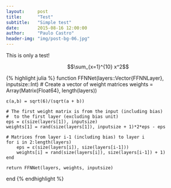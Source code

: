 ```yaml
---
layout:     post
title:      "Test"
subtitle:   "Simple test"
date:       2015-08-16 12:00:00
author:     "Paulo Castro"
header-img: "img/post-bg-06.jpg"
---
```


<p>This is only a test!</p>

$$\sum_{x=1}^{10} x^2$$

{% highlight julia %}
function FFNNet(layers::Vector{FFNNLayer}, inputsize::Int)
    # Create a vector of weight matrices
    weights = Array(Matrix{Float64}, length(layers))

    ɛ(a,b) = sqrt(6)/(sqrt(a + b))

    # The first weight matrix is from the input (including bias)
    #  to the first layer (excluding bias unit)
    eps = ɛ(size(layers[1]), inputsize)
    weights[1] = rand(size(layers[1]), inputsize + 1)*2*eps - eps

    # Matrices from layer i-1 (including bias) to layer i
    for i in 2:length(layers)
        eps = ɛ(size(layers[i]), size(layers[i-1]))
        weights[i] = rand(size(layers[i]), size(layers[i-1]) + 1)
    end

    return FFNNet(layers, weights, inputsize)
end
{% endhighlight %}
